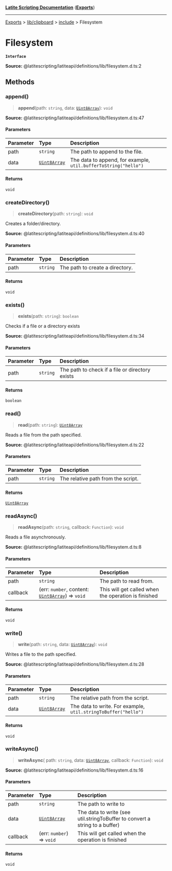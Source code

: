 [**Latite Scripting Documentation**](../../../../README.md) ([**Exports**](../../../../exports.md))

---

[Exports](../../../../exports.md) > [lib/clipboard](../../../index.md) > [include](../index.md) > Filesystem

# Filesystem

**`Interface`**

**Source:** @latitescripting/latiteapi/definitions/lib/filesystem.d.ts:2

## Methods

### append()

> **append**(path: `string`, data: [`Uint8Array`](../../../../module.util_buffer/variables/variable.Uint8Array-1.md)): `void`

**Source:** @latitescripting/latiteapi/definitions/lib/filesystem.d.ts:47

#### Parameters

| Parameter | Type                                                                              | Description                                                     |
| :-------- | :-------------------------------------------------------------------------------- | :-------------------------------------------------------------- |
| path      | `string`                                                                          | The path to append to the file.                                 |
| data      | [`Uint8Array`](../../../../module.util_buffer/variables/variable.Uint8Array-1.md) | The data to append, for example, `util.bufferToString("hello")` |

#### Returns

`void`

### createDirectory()

> **createDirectory**(path: `string`): `void`

Creates a folder/directory.

**Source:** @latitescripting/latiteapi/definitions/lib/filesystem.d.ts:40

#### Parameters

| Parameter | Type     | Description                     |
| :-------- | :------- | :------------------------------ |
| path      | `string` | The path to create a directory. |

#### Returns

`void`

### exists()

> **exists**(path: `string`): `boolean`

Checks if a file or a directory exists

**Source:** @latitescripting/latiteapi/definitions/lib/filesystem.d.ts:34

#### Parameters

| Parameter | Type     | Description                                     |
| :-------- | :------- | :---------------------------------------------- |
| path      | `string` | The path to check if a file or directory exists |

#### Returns

`boolean`

### read()

> **read**(path: `string`): [`Uint8Array`](../../../../module.util_buffer/variables/variable.Uint8Array-1.md)

Reads a file from the path specified.

**Source:** @latitescripting/latiteapi/definitions/lib/filesystem.d.ts:22

#### Parameters

| Parameter | Type     | Description                        |
| :-------- | :------- | :--------------------------------- |
| path      | `string` | The relative path from the script. |

#### Returns

[`Uint8Array`](../../../../module.util_buffer/variables/variable.Uint8Array-1.md)

### readAsync()

> **readAsync**(path: `string`, callback: `Function`): `void`

Reads a file asynchronously.

**Source:** @latitescripting/latiteapi/definitions/lib/filesystem.d.ts:8

#### Parameters

| Parameter | Type                                                                                                                  | Description                                         |
| :-------- | :-------------------------------------------------------------------------------------------------------------------- | :-------------------------------------------------- |
| path      | `string`                                                                                                              | The path to read from.                              |
| callback  | (err: `number`, content: [`Uint8Array`](../../../../module.util_buffer/variables/variable.Uint8Array-1.md)) => `void` | This will get called when the operation is finished |

#### Returns

`void`

### write()

> **write**(path: `string`, data: [`Uint8Array`](../../../../module.util_buffer/variables/variable.Uint8Array-1.md)): `void`

Writes a file to the path specified.

**Source:** @latitescripting/latiteapi/definitions/lib/filesystem.d.ts:28

#### Parameters

| Parameter | Type                                                                              | Description                                                    |
| :-------- | :-------------------------------------------------------------------------------- | :------------------------------------------------------------- |
| path      | `string`                                                                          | The relative path from the script.                             |
| data      | [`Uint8Array`](../../../../module.util_buffer/variables/variable.Uint8Array-1.md) | The data to write. For example, `util.stringToBuffer("hello")` |

#### Returns

`void`

### writeAsync()

> **writeAsync**(
> path: `string`,
> data: [`Uint8Array`](../../../../module.util_buffer/variables/variable.Uint8Array-1.md),
> callback: `Function`): `void`

**Source:** @latitescripting/latiteapi/definitions/lib/filesystem.d.ts:16

#### Parameters

| Parameter | Type                                                                              | Description                                                                 |
| :-------- | :-------------------------------------------------------------------------------- | :-------------------------------------------------------------------------- |
| path      | `string`                                                                          | The path to write to                                                        |
| data      | [`Uint8Array`](../../../../module.util_buffer/variables/variable.Uint8Array-1.md) | The data to write (see util.stringToBuffer to convert a string to a buffer) |
| callback  | (err: `number`) => `void`                                                         | This will get called when the operation is finished                         |

#### Returns

`void`
